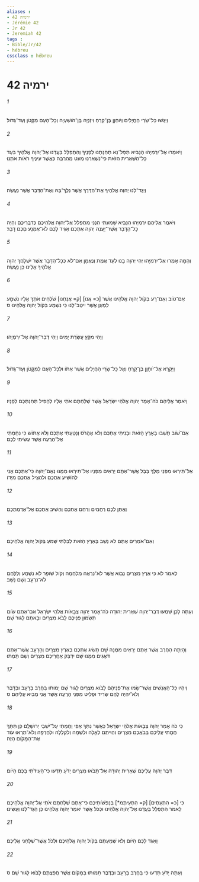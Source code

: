 ```yaml
---
aliases : 
- ירמיה 42
- Jérémie 42
- Jr 42
- Jeremiah 42
tags : 
- Bible/Jr/42
- hébreu
cssclass : hébreu
---
```


# ירמיה 42

###### 1
וַיִּגְּשׁוּ כָּל־שָׂרֵי הַחֲיָלִים וְיֹוחָןָן בֶּן־קָרֵחַ וִיזַנְיָה בֶּן־הֹושַׁעְיָה וְכָל־הָעָם מִקָּטֹן וְעַד־גָּדֹול׃
###### 2
וַיֹּאמְרוּ אֶל־יִרְמְיָהוּ הַנָּבִיא תִּפָּל־נָא תְחִנָּתֵנוּ לְפָנֶיךָ וְהִתְפַּלֵּל בַּעֲדֵנוּ אֶל־יְהוָה אֱלֹהֶיךָ בְּעַד כָּל־הַשְּׁאֵרִית הַזֹּאת כִּי־נִשְׁאַרְנוּ מְעַט מֵהַרְבֵּה כַּאֲשֶׁר עֵינֶיךָ רֹאֹות אֹתָנוּ׃
###### 3
וְיַגֶּד־לָנוּ יְהוָה אֱלֹהֶיךָ אֶת־הַדֶּרֶךְ אֲשֶׁר נֵלֶךְ־בָּהּ וְאֶת־הַדָּבָר אֲשֶׁר נַעֲשֶׂה׃
###### 4
וַיֹּאמֶר אֲלֵיהֶם יִרְמְיָהוּ הַנָּבִיא שָׁמַעְתִּי הִנְנִי מִתְפַּלֵּל אֶל־יְהוָה אֱלֹהֵיכֶם כְּדִבְרֵיכֶם וְהָיָה כָּל־הַדָּבָר אֲשֶׁר־יַעֲנֶה יְהוָה אֶתְכֶם אַגִּיד לָכֶם לֹא־אֶמְנַע םִכֶּם דָּבָר׃
###### 5
וְהֵמָּה אָמְרוּ אֶל־יִרְמְיָהוּ יְהִי יְהוָה בָּנוּ לְעֵד אֱמֶת וְנֶאֱמָן אִם־לֹא כְּכָל־הַדָּבָר אֲשֶׁר יִשְׁלָחֲךָ יְהוָה אֱלֹהֶיךָ אֵלֵינוּ כֵּן נַעֲשֶׂה׃
###### 6
אִם־טֹוב וְאִם־רָע בְּקֹול יְהוָה אֱלֹהֵינוּ אֲשֶׁר [כ= אֲנוּ] [ק= אֲנַחְנוּ] שֹׁלְחִים אֹתְךָ אֵלָיו נִשְׁמָע לְמַעַן אֲשֶׁר יִיטַב־לָנוּ כִּי נִשְׁמַע בְּקֹול יְהוָה אֱלֹהֵינוּ׃ ס
###### 7
וַיְהִי מִקֵּץ עֲשֶׂרֶת יָמִים וַיְהִי דְבַר־יְהוָה אֶל־יִרְמְיָהוּ׃
###### 8
וַיִּקְרָא אֶל־יֹוחָןָן בֶּן־קָרֵחַ וְאֶל כָּל־שָׂרֵי הַחֲיָלִים אֲשֶׁר אִתֹּו וּלְכָל־הָעָם לְמִקָּטֹן וְעַד־גָּדֹול׃
###### 9
וַיֹּאמֶר אֲלֵיהֶם כֹּה־אָמַר יְהוָה אֱלֹהֵי יִשְׂרָאֵל אֲשֶׁר שְׁלַחְתֶּם אֹתִי אֵלָיו לְהַפִּיל תְּחִנַּתְכֶם לְפָנָיו׃
###### 10
אִם־שֹׁוב תֵּשְׁבוּ בָּאָרֶץ הַזֹּאת וּבָנִיתִי אֶתְכֶם וְלֹא אֶהֱרֹס וְנָטַעְתִּי אֶתְכֶם וְלֹא אֶתֹּושׁ כִּי נִחַמְתִּי אֶל־הָרָעָה אֲשֶׁר עָשִׂיתִי לָכֶם׃
###### 11
אַל־תִּירְאוּ מִפְּנֵי מֶלֶךְ בָּבֶל אֲשֶׁר־אַתֶּם יְרֵאִים מִפָּנָיו אַל־תִּירְאוּ מִמֶּנּוּ נְאֻם־יְהוָה כִּי־אִתְּכֶם אָנִי לְהֹושִׁיעַ אֶתְכֶם וּלְהַצִּיל אֶתְכֶם מִיָּדֹו׃
###### 12
וְאֶתֵּן לָכֶם רַחֲמִים וְרִחַם אֶתְכֶם וְהֵשִׁיב אֶתְכֶם אֶל־אַדְמַתְכֶם׃
###### 13
וְאִם־אֹמְרִים אַתֶּם לֹא נֵשֵׁב בָּאָרֶץ הַזֹּאת לְבִלְתִּי שְׁמֹעַ בְּקֹול יְהוָה אֱלֹהֵיכֶם׃
###### 14
לֵאמֹר לֹא כִּי אֶרֶץ מִצְרַיִם נָבֹוא אֲשֶׁר לֹא־נִרְאֶה מִלְחָמָה וְקֹול שֹׁופָר לֹא נִשְׁמָע וְלַלֶּחֶם לֹא־נִרְעָב וְשָׁם נֵשֵׁב׃
###### 15
וְעַתָּה לָכֵן שִׁמְעוּ דְבַר־יְהוָה שְׁאֵרִית יְהוּדָה כֹּה־אָמַר יְהוָה צְבָאֹות אֱלֹהֵי יִשְׂרָאֵל אִם־אַתֶּם שֹׂום תְּשִׂמוּן פְּנֵיכֶם לָבֹא מִצְרַיִם וּבָאתֶם לָגוּר שָׁם׃
###### 16
וְהָיְתָה הַחֶרֶב אֲשֶׁר אַתֶּם יְרֵאִים מִמֶּנָּה שָׁם תַּשִּׂיג אֶתְכֶם בְּאֶרֶץ מִצְרָיִם וְהָרָעָב אֲשֶׁר־אַתֶּם דֹּאֲגִים מִמֶּנּוּ שָׁם יִדְבַּק אַחֲרֵיכֶם מִצְרַיִם וְשָׁם תָּמֻתוּ׃
###### 17
וְיִהְיוּ כָל־הָאֲנָשִׁים אֲשֶׁר־שָׂמוּ אֶת־פְּנֵיהֶם לָבֹוא מִצְרַיִם לָגוּר שָׁם יָמוּתוּ בַּחֶרֶב בָּרָעָב וּבַדָּבֶר וְלֹא־יִהְיֶה לָהֶם שָׂרִיד וּפָלִיט מִפְּנֵי הָרָעָה אֲשֶׁר אֲנִי מֵבִיא עֲלֵיהֶם׃ ס
###### 18
כִּי כֹה אָמַר יְהוָה צְבָאֹות אֱלֹהֵי יִשְׂרָאֵל כַּאֲשֶׁר נִתַּךְ אַפִּי וַחֲמָתִי עַל־יֹשְׁבֵי יְרוּשָׁלִַם כֵּן תִּתַּךְ חֲמָתִי עֲלֵיכֶם בְּבֹאֲכֶם מִצְרָיִם וִהְיִיתֶם לְאָלָה וּלְשַׁמָּה וְלִקְלָלָה וּלְחֶרְפָּה וְלֹא־תִרְאוּ עֹוד אֶת־הַמָּקֹום הַזֶּה׃
###### 19
דִּבֶּר יְהוָה עֲלֵיכֶם שְׁאֵרִית יְהוּדָה אַל־תָּבֹאוּ מִצְרָיִם יָדֹעַ תֵּדְעוּ כִּי־הַעִידֹתִי בָכֶם הַיֹּום׃
###### 20
כִּי [כ= הִתְעֵתֶים] [ק= הִתְעֵיתֶמ*] בְּנַפְשֹׁותֵיכֶם כִּי־אַתֶּם שְׁלַחְתֶּם אֹתִי אֶל־יְהוָה אֱלֹהֵיכֶם לֵאמֹר הִתְפַּלֵּל בַּעֲדֵנוּ אֶל־יְהוָה אֱלֹהֵינוּ וּכְכֹל אֲשֶׁר יֹאמַר יְהוָה אֱלֹהֵינוּ כֵּן הַגֶּד־לָנוּ וְעָשִׂינוּ׃
###### 21
וָאַגִּד לָכֶם הַיֹּום וְלֹא שְׁמַעְתֶּם בְּקֹול יְהוָה אֱלֹהֵיכֶם וּלְכֹל אֲשֶׁר־שְׁלָחַנִי אֲלֵיכֶם׃
###### 22
וְעַתָּה יָדֹעַ תֵּדְעוּ כִּי בַּחֶרֶב בָּרָעָב וּבַדֶּבֶר תָּמוּתוּ בַּמָּקֹום אֲשֶׁר חֲפַצְתֶּם לָבֹוא לָגוּר שָׁם׃ ס
